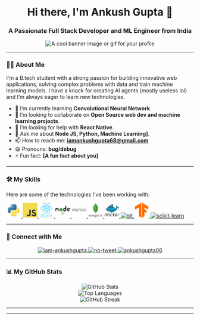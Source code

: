 <h1 align="center">Hi there, I'm Ankush Gupta 👋</h1>
<h3 align="center">A Passionate Full Stack Developer and ML Engineer from India</h3>

<p align="center">
  <img src="https://[YOUR-IMAGE-URL-HERE]" alt="A cool banner image or gif for your profile" width="800">
</p>

---

### 👨‍💻 About Me

<p>
    I'm a B.tech student with a strong passion for building innovative web applications, solving complex problems with data and train machine learning models. I have a knack for creating AI agents (mostly useless lol) and I'm always eager to learn new technologies.
</p>

- 🌱 I’m currently learning **Convolutional Neural Network**.
- 👯 I’m looking to collaborate on **Open Source web dev and machine learning projects**.
- 🤔 I’m looking for help with **React Native**.
- 💬 Ask me about **Node JS, Python, Machine Learning]**.
- 📫 How to reach me: **iamankushgupta68@gmail.com**
- 😄 Pronouns: **bug/debug**
- ⚡ Fun fact: **[A fun fact about you]**

---

### 🛠️ My Skills

Here are some of the technologies I've been working with:

<p align="left">
    <a href="https://www.python.org" target="_blank" rel="noreferrer">
        <img src="https://raw.githubusercontent.com/devicons/devicon/master/icons/python/python-original.svg" alt="python" width="40" height="40"/>
    </a>
    <a href="https://developer.mozilla.org/en-US/docs/Web/JavaScript" target="_blank" rel="noreferrer">
        <img src="https://raw.githubusercontent.com/devicons/devicon/master/icons/javascript/javascript-original.svg" alt="javascript" width="40" height="40"/>
    </a>
    <a href="https://reactjs.org/" target="_blank" rel="noreferrer">
        <img src="https://raw.githubusercontent.com/devicons/devicon/master/icons/react/react-original-wordmark.svg" alt="react" width="40" height="40"/>
    </a>
    <a href="https://nodejs.org" target="_blank" rel="noreferrer">
        <img src="https://raw.githubusercontent.com/devicons/devicon/master/icons/nodejs/nodejs-original-wordmark.svg" alt="nodejs" width="40" height="40"/>
    </a>
    <a href="https://expressjs.com" target="_blank" rel="noreferrer">
        <img src="https://raw.githubusercontent.com/devicons/devicon/master/icons/express/express-original-wordmark.svg" alt="express" width="40" height="40"/>
    </a>
    <a href="https://www.mongodb.com/" target="_blank" rel="noreferrer">
        <img src="https://raw.githubusercontent.com/devicons/devicon/master/icons/mongodb/mongodb-original-wordmark.svg" alt="mongodb" width="40" height="40"/>
    </a>
    <a href="https://www.docker.com/" target="_blank" rel="noreferrer">
        <img src="https://raw.githubusercontent.com/devicons/devicon/master/icons/docker/docker-original-wordmark.svg" alt="docker" width="40" height="40"/>
    </a>
    <a href="https://git-scm.com/" target="_blank" rel="noreferrer">
        <img src="https://www.vectorlogo.zone/logos/git-scm/git-scm-icon.svg" alt="git" width="40" height="40"/>
    </a>
    <a href="https://www.tensorflow.org" target="_blank" rel="noreferrer">
    <img src="https://raw.githubusercontent.com/devicons/devicon/master/icons/tensorflow/tensorflow-original.svg" alt="tensorflow" width="40" height="40"/>
    </a>
    <a href="https://scikit-learn.org/" target="_blank" rel="noreferrer">
      <img src="https://upload.wikimedia.org/wikipedia/commons/0/05/Scikit_learn_logo_small.svg" alt="scikit-learn" width="40" height="40"/>
    </a>
</p>

---

### 🔗 Connect with Me

<p align="center">
    <a href="https://linkedin.com/in/iam-ankushgupta" target="blank">
        <img align="center" src="https://raw.githubusercontent.com/rahuldkjain/github-profile-readme-generator/master/src/images/icons/Social/linked-in-alt.svg" alt="iam-ankushgupta" height="30" width="40" />
    </a>
    <a href="https://twitter.com/[your-twitter-username]" target="blank">
        <img align="center" src="https://raw.githubusercontent.com/rahuldkjain/github-profile-readme-generator/master/src/images/icons/Social/twitter.svg" alt="no-tweet" height="30" width="40" />
    </a>
    <a href="https://leetcode.com/ankushgupta06/" target="blank">
        <img align="center" src="https://raw.githubusercontent.com/rahuldkjain/github-profile-readme-generator/master/src/images/icons/Social/leet-code.svg" alt="ankushgupta06" height="30" width="40" />
    </a>
</p>

---

### 📊 My GitHub Stats

<p align="center">
    <img src="https://github-readme-stats.vercel.app/api?username=ankushGupta06&show_icons=true&theme=radical&hide_border=true&count_private=true" alt="GitHub Stats" />
    <br/>
    <img src="https://github-readme-stats.vercel.app/api/top-langs/?username=ankushGupta06&layout=compact&theme=radical&hide_border=true" alt="Top Languages" />
    <br/>
    <img src="https://streak-stats.demolab.com/?user=ankushGupta06&theme=radical&hide_border=true" alt="GitHub Streak" />
</p>

---

---
